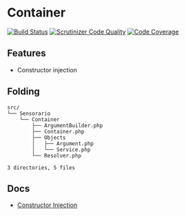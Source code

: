 # Container

[![Build Status](https://scrutinizer-ci.com/g/sensorario/container/badges/build.png?b=master)](https://scrutinizer-ci.com/g/sensorario/container/build-status/master)
[![Scrutinizer Code Quality](https://scrutinizer-ci.com/g/sensorario/container/badges/quality-score.png?b=master)](https://scrutinizer-ci.com/g/sensorario/container/?branch=master)
[![Code Coverage](https://scrutinizer-ci.com/g/sensorario/container/badges/coverage.png?b=master)](https://scrutinizer-ci.com/g/sensorario/container/?branch=master)

## Features

 - Constructor injection

## Folding

```
src/
└── Sensorario
    └── Container
        ├── ArgumentBuilder.php
        ├── Container.php
        ├── Objects
        │   ├── Argument.php
        │   └── Service.php
        └── Resolver.php

3 directories, 5 files
```

## Docs

 - [Constructor Injection][1]

 [1]: doc/constructor-injection.md
